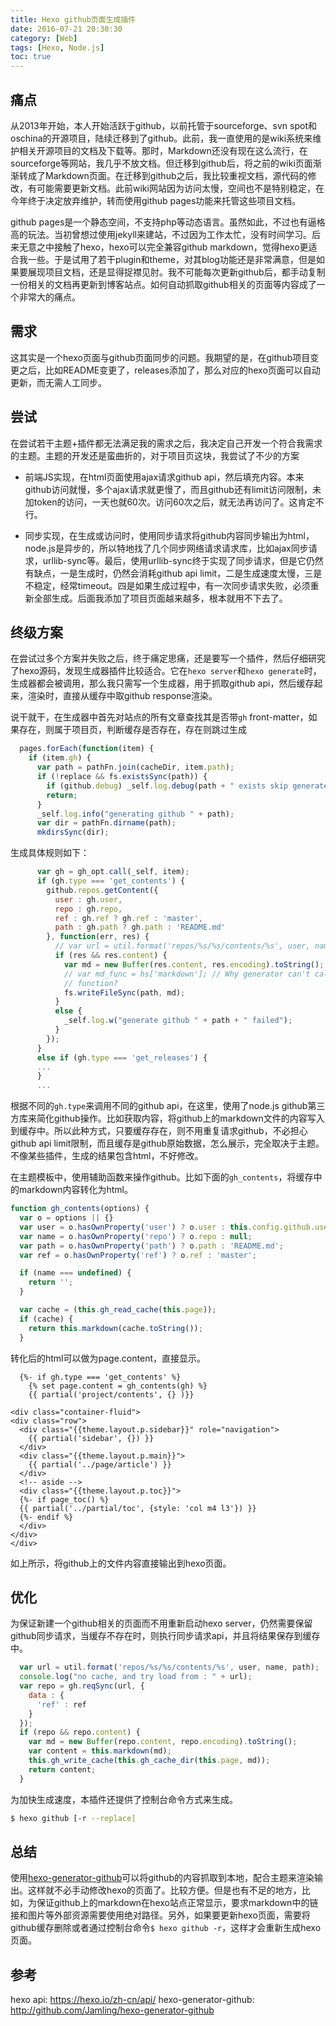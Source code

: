 ```yaml
---
title: Hexo github页面生成插件
date: 2016-07-21 20:30:30
category: [Web]
tags: [Hexo, Node.js]
toc: true
---
```


## 痛点
从2013年开始，本人开始活跃于github，以前托管于sourceforge、svn spot和oschina的开源项目，陆续迁移到了github。此前，我一直使用的是wiki系统来维护相关开源项目的文档及下载等。那时，Markdown还没有现在这么流行，在sourceforge等网站，我几乎不放文档。但迁移到github后，将之前的wiki页面渐渐转成了Markdown页面。在迁移到github之后，我比较重视文档，源代码的修改，有可能需要更新文档。此前wiki网站因为访问太慢，空间也不是特别稳定，在今年终于决定放弃维护，转而使用github pages功能来托管这些项目文档。

github pages是一个静态空间，不支持php等动态语言。虽然如此，不过也有逼格高的玩法。当初曾想过使用jekyll来建站，不过因为工作太忙，没有时间学习。后来无意之中接触了hexo，hexo可以完全兼容github markdown，觉得hexo更适合我一些。于是试用了若干plugin和theme，对其blog功能还是非常满意，但是如果要展现项目文档，还是显得捉襟见肘。我不可能每次更新github后，都手动复制一份相关的文档再更新到博客站点。如何自动抓取github相关的页面等内容成了一个非常大的痛点。

<!-- more -->

## 需求
这其实是一个hexo页面与github页面同步的问题。我期望的是，在github项目变更之后，比如README变更了，releases添加了，那么对应的hexo页面可以自动更新，而无需人工同步。

## 尝试

在尝试若干主题+插件都无法满足我的需求之后，我决定自己开发一个符合我需求的主题。主题的开发还是蛮曲折的，对于项目页这块，我尝试了不少的方案

- 前端JS实现，在html页面使用ajax请求github api，然后填充内容。本来github访问就慢，多个ajax请求就更慢了，而且github还有limit访问限制，未加token的访问，一天也就60次。访问60次之后，就无法再访问了。这肯定不行。

- 同步实现，在生成或访问时，使用同步请求将github内容同步输出为html，node.js是异步的，所以特地找了几个同步网络请求请求库，比如ajax同步请求，urllib-sync等。最后，使用urllib-sync终于实现了同步请求，但是它仍然有缺点，一是生成时，仍然会消耗github api limit，二是生成速度太慢，三是不稳定，经常timeout。四是如果生成过程中，有一次同步请求失败，必须重新全部生成。后面我添加了项目页面越来越多，根本就用不下去了。

## 终级方案
在尝试过多个方案并失败之后，终于痛定思痛，还是要写一个插件，然后仔细研究了hexo源码，发现生成器插件比较适合。它在`hexo server`和`hexo generate`时，生成器都会被调用，那么我只需写一个生成器，用于抓取github api，然后缓存起来，渲染时，直接从缓存中取github response渲染。

说干就干，在生成器中首先对站点的所有文章查找其是否带`gh` front-matter，如果存在，则属于项目页，判断缓存是否存在，存在则跳过生成
```js
  pages.forEach(function(item) {
    if (item.gh) {
      var path = pathFn.join(cacheDir, item.path);
      if (!replace && fs.existsSync(path)) {
        if (github.debug) _self.log.debug(path + " exists skip generate");
        return;
      }
      _self.log.info("generating github " + path);
      var dir = pathFn.dirname(path);
      mkdirsSync(dir);
```

生成具体规则如下：
```js
      var gh = gh_opt.call(_self, item);
      if (gh.type === 'get_contents') {
        github.repos.getContent({
          user : gh.user,
          repo : gh.repo,
          ref : gh.ref ? gh.ref : 'master',
          path : gh.path ? gh.path : 'README.md'
        }, function(err, res) {
          // var url = util.format('repos/%s/%s/contents/%s', user, name, path);
          if (res && res.content) {
            var md = new Buffer(res.content, res.encoding).toString();
            // var md_func = hs['markdown']; // Why generator can't call helper
            // function?
            fs.writeFileSync(path, md);
          }
          else {
            _self.log.w("generate github " + path + " failed");
          }
        });
      }
      else if (gh.type === 'get_releases') {
      ...
      }
      ...
```

根据不同的`gh.type`来调用不同的github api，在这里，使用了node.js github第三方库来简化github操作。比如获取内容，将github上的markdown文件的内容写入到缓存中。所以此种方式，只要缓存存在，则不用重复请求github，不必担心github api limit限制，而且缓存是github原始数据，怎么展示，完全取决于主题。不像某些插件，生成的结果包含html，不好修改。

在主题模板中，使用辅助函数来操作github。比如下面的`gh_contents`，将缓存中的markdown内容转化为html。

```js
function gh_contents(options) {
  var o = options || {}
  var user = o.hasOwnProperty('user') ? o.user : this.config.github.user;
  var name = o.hasOwnProperty('repo') ? o.repo : null;
  var path = o.hasOwnProperty('path') ? o.path : 'README.md';
  var ref = o.hasOwnProperty('ref') ? o.ref : 'master';

  if (name === undefined) {
    return '';
  }

  var cache = (this.gh_read_cache(this.page));
  if (cache) {
    return this.markdown(cache.toString());
  }
```
转化后的html可以做为page.content，直接显示。

```htmlbars
  {%- if gh.type === 'get_contents' %} 
    {% set page.content = gh_contents(gh) %}
    {{ partial('project/contents', {} )}}
```
```htmlbars
<div class="container-fluid">
<div class="row">
  <div class="{{theme.layout.p.sidebar}}" role="navigation">
    {{ partial('sidebar', {}) }}
  </div>
  <div class="{{theme.layout.p.main}}">
    {{ partial('../page/article') }}
  </div>
  <!-- aside -->
  <div class="{{theme.layout.p.toc}}">
  {%- if page_toc() %}
  {{ partial('../partial/toc', {style: 'col m4 l3'}) }}
  {%- endif %}
  </div>
</div>
</div>
```

如上所示，将github上的文件内容直接输出到hexo页面。

## 优化
为保证新建一个github相关的页面而不用重新启动hexo server，仍然需要保留github同步请求，当缓存不存在时，则执行同步请求api，并且将结果保存到缓存中。
```js
  var url = util.format('repos/%s/%s/contents/%s', user, name, path);
  console.log("no cache, and try load from : " + url);
  var repo = gh.reqSync(url, {
    data : {
      'ref' : ref
    }
  });
  if (repo && repo.content) {
    var md = new Buffer(repo.content, repo.encoding).toString();
    var content = this.markdown(md);
    this.gh_write_cache(this.gh_cache_dir(this.page, md));
    return content;
  }
```

为加快生成速度，本插件还提供了控制台命令方式来生成。
```bash
$ hexo github [-r --replace]
```

## 总结
使用[hexo-generator-github]可以将github的内容抓取到本地，配合主题来渲染输出。这样就不必手动修改hexo的页面了。比较方便。但是也有不足的地方，比如，为保证github上的markdown在hexo站点正常显示，要求markdown中的链接和图片等外部资源需要使用绝对路径。另外，如果要更新hexo页面，需要将github缓存删除或者通过控制台命令`$ hexo github -r`，这样才会重新生成hexo页面。


## 参考
hexo api: https://hexo.io/zh-cn/api/
hexo-generator-github: http://github.com/Jamling/hexo-generator-github

[hexo api]: https://hexo.io/zh-cn/api/
[hexo]: https://hexo.io
[hexo-generator-index2]: http://github.com/Jamling/hexo-generator-index2
[hexo-generator-github]: http://github.com/Jamling/hexo-generator-github
[hexo-generator-i18n]: http://github.com/Jamling/hexo-generator-i18n

